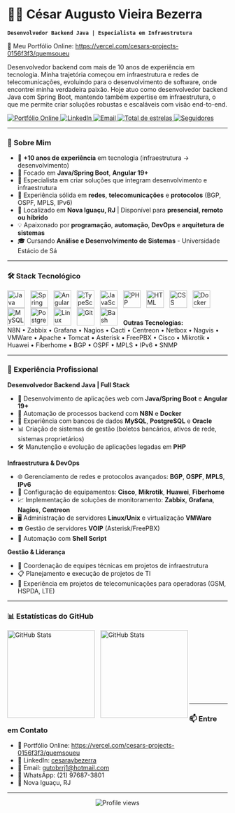 # 👨‍💻 César Augusto Vieira Bezerra

**`Desenvolvedor Backend Java | Especialista em Infraestrutura`**

🔗 Meu Portfólio Online: https://vercel.com/cesars-projects-0156f3f3/quemsoueu

Desenvolvedor backend com mais de 10 anos de experiência em tecnologia. Minha trajetória começou em infraestrutura e redes de telecomunicações, evoluindo para o desenvolvimento de software, onde encontrei minha verdadeira paixão. Hoje atuo como desenvolvedor backend Java com Spring Boot, mantendo também expertise em infraestrutura, o que me permite criar soluções robustas e escaláveis com visão end-to-end.

<p align="left">
    <a href="https://vercel.com/cesars-projects-0156f3f3/quemsoueu">
        <img 
            alt="Portfólio Online" 
            title="Acesse meu Portfólio Online" 
            src="https://custom-icon-badges.demolab.com/badge/-Portfólio-28A745?style=for-the-badge&logo=link&logoColor=white"
        />
    </a>
    <a href="https://www.linkedin.com/in/cesaravbezerra/">
        <img 
            alt="LinkedIn" 
            title="Conecte-se comigo no LinkedIn" 
            src="https://custom-icon-badges.demolab.com/badge/-LinkedIn-0077B5?style=for-the-badge&logo=linkedin&logoColor=white"
        />
    </a>
    <a href="mailto:gutobrrj1@hotmail.com">
        <img 
            alt="Email" 
            title="Envie-me um email" 
            src="https://custom-icon-badges.demolab.com/badge/-Email-D14836?style=for-the-badge&logo=mail&logoColor=white"
        />
    </a>
    <a href="https://github.com/CesarAVB?tab=repositories&sort=stargazers">
        <img 
            alt="Total de estrelas" 
            title="Total de estrelas GitHub" 
            src="https://custom-icon-badges.demolab.com/github/stars/CesarAVB?color=55960c&style=for-the-badge&labelColor=488207&logo=star&label=estrelas"
        />
    </a>
    <a href="https://github.com/CesarAVB?tab=followers">
        <img 
            alt="Seguidores" 
            title="Me siga no GitHub" 
            src="https://custom-icon-badges.demolab.com/github/followers/CesarAVB?color=236ad3&labelColor=1155ba&style=for-the-badge&logo=github&label=Seguidores&logoColor=white"
        />
    </a>
</p>

---

### 🚀 Sobre Mim

- 💼 **+10 anos de experiência** em tecnologia (infraestrutura → desenvolvimento)
- 🌱 Focado em **Java/Spring Boot**, **Angular 19+**
- 🎯 Especialista em criar soluções que integram desenvolvimento e infraestrutura
- 🔧 Experiência sólida em **redes**, **telecomunicações** e **protocolos** (BGP, OSPF, MPLS, IPv6)
- 📍 Localizado em **Nova Iguaçu, RJ** | Disponível para **presencial, remoto ou híbrido**
- 💡 Apaixonado por **programação**, **automação**, **DevOps** e **arquitetura de sistemas**
- 🎓 Cursando **Análise e Desenvolvimento de Sistemas** - Universidade Estácio de Sá

---

### 🛠️ Stack Tecnológico

<img 
    align="left" 
    alt="Java"
    title="Java" 
    width="40px" 
    style="padding-right: 10px;" 
    src="https://cdn.jsdelivr.net/gh/devicons/devicon@latest/icons/java/java-original.svg" 
/>
<img 
    align="left" 
    alt="Spring"
    title="Spring Boot" 
    width="40px" 
    style="padding-right: 10px;" 
    src="https://cdn.jsdelivr.net/gh/devicons/devicon@latest/icons/spring/spring-original.svg" 
/>
<img 
    align="left" 
    alt="Angular"
    title="Angular" 
    width="40px" 
    style="padding-right: 10px;" 
    src="https://cdn.jsdelivr.net/gh/devicons/devicon@latest/icons/angular/angular-original.svg" 
/>
<img 
    align="left" 
    alt="TypeScript"
    title="TypeScript" 
    width="40px" 
    style="padding-right: 10px;" 
    src="https://cdn.jsdelivr.net/gh/devicons/devicon@latest/icons/typescript/typescript-original.svg" 
/>
<img 
    align="left" 
    alt="JavaScript" 
    title="JavaScript"
    width="40px" 
    style="padding-right: 10px;" 
    src="https://cdn.jsdelivr.net/gh/devicons/devicon@latest/icons/javascript/javascript-original.svg" 
/>
<img 
    align="left" 
    alt="PHP" 
    title="PHP"
    width="40px" 
    style="padding-right: 10px;" 
    src="https://cdn.jsdelivr.net/gh/devicons/devicon@latest/icons/php/php-original.svg" 
/>
<img 
    align="left" 
    alt="HTML"
    title="HTML" 
    width="40px" 
    style="padding-right: 10px;" 
    src="https://cdn.jsdelivr.net/gh/devicons/devicon@latest/icons/html5/html5-original.svg" 
/>
<img 
    align="left" 
    alt="CSS" 
    title="CSS"
    width="40px" 
    style="padding-right: 10px;" 
    src="https://cdn.jsdelivr.net/gh/devicons/devicon@latest/icons/css3/css3-original.svg" 
/>
<img 
    align="left" 
    alt="Docker" 
    title="Docker"
    width="40px" 
    style="padding-right: 10px;" 
    src="https://cdn.jsdelivr.net/gh/devicons/devicon@latest/icons/docker/docker-original.svg" 
/>
<img 
    align="left" 
    alt="MySQL" 
    title="MySQL"
    width="40px" 
    style="padding-right: 10px;" 
    src="https://cdn.jsdelivr.net/gh/devicons/devicon@latest/icons/mysql/mysql-original.svg" 
/>
<img 
    align="left" 
    alt="PostgreSQL" 
    title="PostgreSQL"
    width="40px" 
    style="padding-right: 10px;" 
    src="https://cdn.jsdelivr.net/gh/devicons/devicon@latest/icons/postgresql/postgresql-original.svg" 
/>
<img 
    align="left" 
    alt="Linux" 
    title="Linux"
    width="40px" 
    style="padding-right: 10px;" 
    src="https://cdn.jsdelivr.net/gh/devicons/devicon@latest/icons/linux/linux-original.svg" 
/>
<img 
    align="left" 
    alt="Git" 
    title="Git"
    width="40px" 
    style="padding-right: 10px;" 
    src="https://cdn.jsdelivr.net/gh/devicons/devicon@latest/icons/git/git-original.svg" 
/>
<img 
    align="left" 
    alt="Bash" 
    title="Shell Script"
    width="40px" 
    style="padding-right: 10px;" 
    src="https://cdn.jsdelivr.net/gh/devicons/devicon@latest/icons/bash/bash-original.svg" 
/>

<br/>
<br/>
<br/>

**Outras Tecnologias:**  
N8N • Zabbix • Grafana • Nagios • Cacti • Centreon • Netbox • Nagvis • VMWare • Apache • Tomcat • Asterisk • FreePBX • Cisco • Mikrotik • Huawei • Fiberhome • BGP • OSPF • MPLS • IPv6 • SNMP

---

### 💼 Experiência Profissional

**Desenvolvedor Backend Java | Full Stack**
- 🚀 Desenvolvimento de aplicações web com **Java/Spring Boot** e **Angular 19+**
- 🔄 Automação de processos backend com **N8N** e **Docker**
- 💾 Experiência com bancos de dados **MySQL**, **PostgreSQL** e **Oracle**
- 📊 Criação de sistemas de gestão (boletos bancários, ativos de rede, sistemas proprietários)
- 🛠️ Manutenção e evolução de aplicações legadas em **PHP**

**Infraestrutura & DevOps**
- 🌐 Gerenciamento de redes e protocolos avançados: **BGP**, **OSPF**, **MPLS**, **IPv6**
- 📡 Configuração de equipamentos: **Cisco**, **Mikrotik**, **Huawei**, **Fiberhome**
- 📈 Implementação de soluções de monitoramento: **Zabbix**, **Grafana**, **Nagios**, **Centreon**
- 🖥️ Administração de servidores **Linux/Unix** e virtualização **VMWare**
- ☎️ Gestão de servidores **VOIP** (Asterisk/FreePBX)
- 🔧 Automação com **Shell Script**

**Gestão & Liderança**
- 👥 Coordenação de equipes técnicas em projetos de infraestrutura
- 📋 Planejamento e execução de projetos de TI
- 🎯 Experiência em projetos de telecomunicações para operadoras (GSM, HSPDA, LTE)

---

### 📊 Estatísticas do GitHub

<p>
  <img 
    align="left" 
    alt="GitHub Stats" 
    height="200" 
    style="padding-right: 10px;" 
    src="https://github-readme-stats.vercel.app/api?username=CesarAVB&show_icons=true&theme=tokyonight&include_all_commits=true&locale=pt-br" 
  />

  <img 
    align="left" 
    alt="GitHub Stats" 
    height="200" 
    src="https://github-readme-stats.vercel.app/api/top-langs/?username=CesarAVB&theme=tokyonight&layout=compact&custom_title=Tecnologias&langs_count=9" 
  />
</p>

<br/>
<br/>
<br/>
<br/>
<br/>
<br/>
<br/>
<br/>
<br/>

---

### 📫 Entre em Contato

- 🔗 Portfólio Online: https://vercel.com/cesars-projects-0156f3f3/quemsoueu
- 💼 LinkedIn: [cesaravbezerra](https://www.linkedin.com/in/cesaravbezerra/)
- 📧 Email: gutobrrj1@hotmail.com
- 📱 WhatsApp: (21) 97687-3801
- 📍 Nova Iguaçu, RJ

---

<p align="center">
  <img src="https://komarev.com/ghpvc/?username=CesarAVB&color=blue&style=flat-square&label=Visualizações+do+Perfil" alt="Profile views" />
</p>


